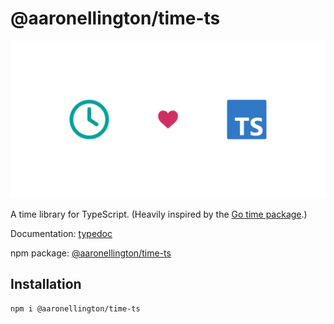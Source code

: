 # @aaronellington/time-ts

![time-ts logo](./ops/images/time-ts.png)

A time library for TypeScript. (Heavily inspired by the [Go time package](https://pkg.go.dev/time).)

Documentation: [typedoc](https://aaronellington.github.io/time-ts/)

npm package: [@aaronellington/time-ts](https://www.npmjs.com/package/@aaronellington/time-ts)

## Installation

```shell
npm i @aaronellington/time-ts
```
